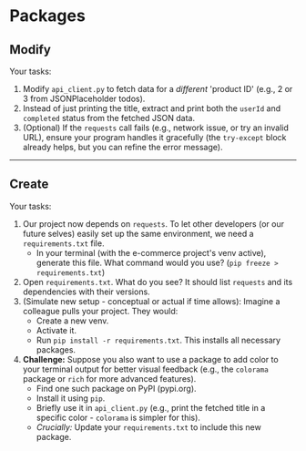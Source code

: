 # Packages

## Modify

Your tasks:

1.  Modify `api_client.py` to fetch data for a *different* 'product ID' (e.g., 2 or 3 from JSONPlaceholder todos).
2.  Instead of just printing the title, extract and print both the `userId` and `completed` status from the fetched JSON data.
3.  (Optional) If the `requests` call fails (e.g., network issue, or try an invalid URL), ensure your program handles it gracefully (the `try-except` block already helps, but you can refine the error message).

---

## Create

Your tasks:

1.  Our project now depends on `requests`. To let other developers (or our future selves) easily set up the same environment, we need a `requirements.txt` file.
    *   In your terminal (with the e-commerce project's venv active), generate this file. What command would you use? (`pip freeze > requirements.txt`)
2.  Open `requirements.txt`. What do you see? It should list `requests` and its dependencies with their versions.
3.  (Simulate new setup - conceptual or actual if time allows): Imagine a colleague pulls your project. They would:
    *   Create a new venv.
    *   Activate it.
    *   Run `pip install -r requirements.txt`.
    This installs all necessary packages.
4.  **Challenge:** Suppose you also want to use a package to add color to your terminal output for better visual feedback (e.g., the `colorama` package or `rich` for more advanced features).
    *   Find one such package on PyPI (pypi.org).
    *   Install it using `pip`.
    *   Briefly use it in `api_client.py` (e.g., print the fetched title in a specific color - `colorama` is simpler for this).
    *   *Crucially:* Update your `requirements.txt` to include this new package.
